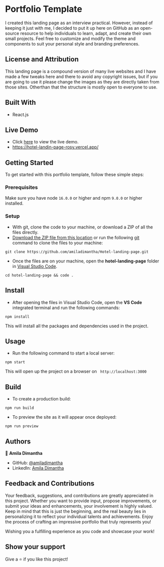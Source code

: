 # Portfolio Template

I created this landing page as an interview practical. However, instead of keeping it just with me, I decided to put it up here on GitHub as an open-source resource to help individuals to learn, adapt, and create their own small projects. Feel free to customize and modify the theme and components to suit your personal style and branding preferences.

## License and Attribution

This landing page is a compound version of many live websites and I have made a few tweaks here and there to avoid any copyright issues, but if you are going to use it please change the images as they are directly taken from those sites. Otherthan that the structure is mostly open to everyone to use.

## Built With

- React.js

## Live Demo

- Click [here]((https://hotel-landin-page-rosy.vercel.app/)) to view the live demo.
- https://hotel-landin-page-rosy.vercel.app/

## Getting Started

To get started with this portfolio template, follow these simple steps:

### Prerequisites

Make sure you have node `16.0.0` or higher and npm `9.0.0` or higher installed.

### Setup

- With git, clone the code to your machine, or download a ZIP of all the files directly.
- [Download the ZIP file from this location](https://github.com/amiladimantha/Hotel-landing-page/archive/refs/heads/main.zip) or run the following [git](https://git-scm.com/) command to clone the files to your machine:

```
git clone https://github.com/amiladimantha/Hotel-landing-page.git
```

- Once the files are on your machine, open the **hotel-landing-page** folder in [Visual Studio Code](https://code.visualstudio.com/download).

```
cd hotel-landing-page && code .
```

## Install

- After opening the files in Visual Studio Code, open the **VS Code** integrated terminal and run the following commands:

```
npm install
```

This will install all the packages and dependencies used in the project.

## Usage

- Run the following command to start a local server:

```
npm start
```

This will open up the project on a browser on ` http://localhost:3000`

## Build

- To create a production build:

```
npm run build
```

- To preview the site as it will appear once deployed:

```
npm run preview
```

## Authors

👤 **Amila Dimantha**

- GitHub: [@amiladimantha](https://github.com/amiladimantha)
- LinkedIn: [Amila Dimantha](https://www.linkedin.com/in/amila-dimantha-37182a21b)

## Feedback and Contributions

Your feedback, suggestions, and contributions are greatly appreciated in this project. Whether you want to provide input, propose improvements, or submit your ideas and enhancements, your involvement is highly valued. Keep in mind that this is just the beginning, and the real beauty lies in personalizing it to reflect your individual talents and achievements. Enjoy the process of crafting an impressive portfolio that truly represents you!

Wishing you a fulfilling experience as you code and showcase your work!

## Show your support

Give a ⭐️ if you like this project!
